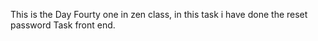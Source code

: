 This is the Day Fourty one in zen class, in this task i have done the reset password Task front end.
